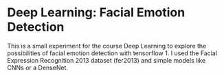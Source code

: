 # Deep Learning: Facial Emotion Detection

This is a small experiment for the course Deep Learning to explore the possibilities of facial emotion detection with tensorflow 1. I used the Facial Expression Recognition 2013 dataset (fer2013) and simple models like CNNs or a DenseNet. 
